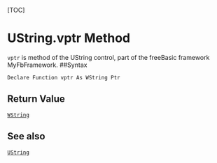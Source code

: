 [TOC]
# UString.vptr Method

`vptr` is method of the UString control, part of the freeBasic framework MyFbFramework.
##Syntax
```freeBasic
Declare Function vptr As WString Ptr
```


## Return Value
[`WString`]("https://www.freebasic.net/wiki/KeyPgWString")
## See also
[`UString`](UString.md)
